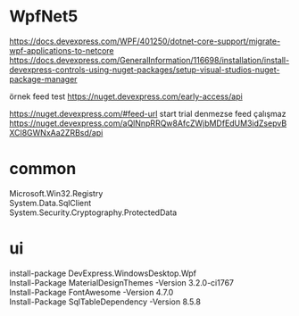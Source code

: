 # WpfNet5

https://docs.devexpress.com/WPF/401250/dotnet-core-support/migrate-wpf-applications-to-netcore  
https://docs.devexpress.com/GeneralInformation/116698/installation/install-devexpress-controls-using-nuget-packages/setup-visual-studios-nuget-package-manager

örnek feed test
https://nuget.devexpress.com/early-access/api

https://nuget.devexpress.com/#feed-url  start trial denmezse feed çalışmaz
https://nuget.devexpress.com/aQlNnpRRQw8AfcZWjbMDfEdUM3idZsepvBXCl8GWNxAa2ZRBsd/api

# common
Microsoft.Win32.Registry  
System.Data.SqlClient  
System.Security.Cryptography.ProtectedData  

# ui
install-package DevExpress.WindowsDesktop.Wpf  
Install-Package MaterialDesignThemes -Version 3.2.0-ci1767  
Install-Package FontAwesome -Version 4.7.0  
Install-Package SqlTableDependency -Version 8.5.8
